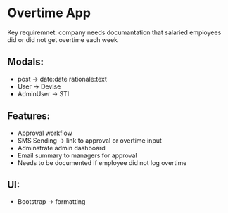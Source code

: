 # Overtime App

Key requiremnet: company needs documantation that salaried employees did or did not get overtime each week 

## Modals:
- post -> date:date  rationale:text
- User -> Devise
- AdminUser -> STI


## Features:
- Approval workflow
- SMS Sending -> link to approval or overtime input
- Adminstrate admin dashboard
- Email summary to managers for approval
- Needs to be documented if employee did not log overtime


## UI:
- Bootstrap -> formatting